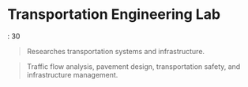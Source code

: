 # Transportation Engineering Lab

: 30

> Researches transportation systems and infrastructure.
> 

> Traffic flow analysis, pavement design, transportation safety, and infrastructure management.
>